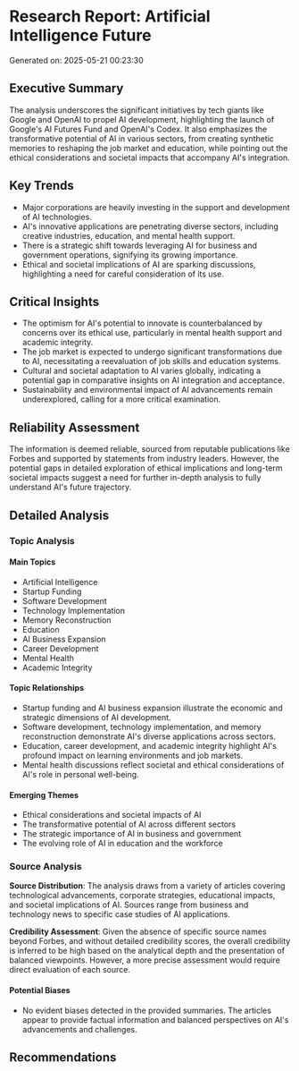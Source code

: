 # Research Report: Artificial Intelligence Future
Generated on: 2025-05-21 00:23:30

## Executive Summary
The analysis underscores the significant initiatives by tech giants like Google and OpenAI to propel AI development, highlighting the launch of Google's AI Futures Fund and OpenAI's Codex. It also emphasizes the transformative potential of AI in various sectors, from creating synthetic memories to reshaping the job market and education, while pointing out the ethical considerations and societal impacts that accompany AI's integration.

## Key Trends
- Major corporations are heavily investing in the support and development of AI technologies.
- AI's innovative applications are penetrating diverse sectors, including creative industries, education, and mental health support.
- There is a strategic shift towards leveraging AI for business and government operations, signifying its growing importance.
- Ethical and societal implications of AI are sparking discussions, highlighting a need for careful consideration of its use.

## Critical Insights
- The optimism for AI's potential to innovate is counterbalanced by concerns over its ethical use, particularly in mental health support and academic integrity.
- The job market is expected to undergo significant transformations due to AI, necessitating a reevaluation of job skills and education systems.
- Cultural and societal adaptation to AI varies globally, indicating a potential gap in comparative insights on AI integration and acceptance.
- Sustainability and environmental impact of AI advancements remain underexplored, calling for a more critical examination.

## Reliability Assessment
The information is deemed reliable, sourced from reputable publications like Forbes and supported by statements from industry leaders. However, the potential gaps in detailed exploration of ethical implications and long-term societal impacts suggest a need for further in-depth analysis to fully understand AI's future trajectory.

## Detailed Analysis

### Topic Analysis

#### Main Topics
- Artificial Intelligence
- Startup Funding
- Software Development
- Technology Implementation
- Memory Reconstruction
- Education
- AI Business Expansion
- Career Development
- Mental Health
- Academic Integrity

#### Topic Relationships
- Startup funding and AI business expansion illustrate the economic and strategic dimensions of AI development.
- Software development, technology implementation, and memory reconstruction demonstrate AI's diverse applications across sectors.
- Education, career development, and academic integrity highlight AI's profound impact on learning environments and job markets.
- Mental health discussions reflect societal and ethical considerations of AI's role in personal well-being.

#### Emerging Themes
- Ethical considerations and societal impacts of AI
- The transformative potential of AI across different sectors
- The strategic importance of AI in business and government
- The evolving role of AI in education and the workforce

### Source Analysis

**Source Distribution**: The analysis draws from a variety of articles covering technological advancements, corporate strategies, educational impacts, and societal implications of AI. Sources range from business and technology news to specific case studies of AI applications.

**Credibility Assessment**: Given the absence of specific source names beyond Forbes, and without detailed credibility scores, the overall credibility is inferred to be high based on the analytical depth and the presentation of balanced viewpoints. However, a more precise assessment would require direct evaluation of each source.

#### Potential Biases
- No evident biases detected in the provided summaries. The articles appear to provide factual information and balanced perspectives on AI's advancements and challenges.

## Recommendations
